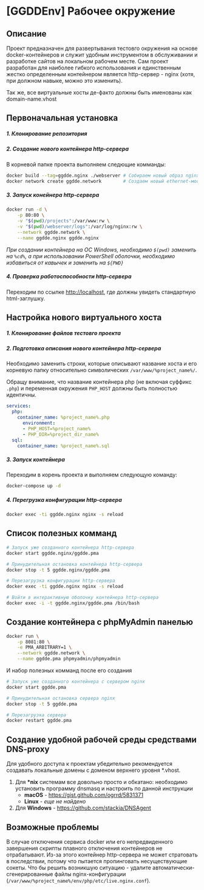 # [GGDDEnv] Рабочее окружение
## Описание
Проект предназначен для развертывания тестовго окружения на основе
docker-контейнеров и служит удобным инструментом в обслуживании и разработке
сайтов на локальном рабочем месте. Сам проект разработан для наиболее гибкого
использования и единственным жестко определенным контейнером является
http-сервер - nginx (хотя, при должном навыке, можно это изменить).

Так же, все виртуальные хосты де-факто должны быть именованы как
domain-name.vhost

## Первоначальная установка

##### 1. Клонирование репозитория

##### 2. Создание нового контейнера http-сервера

В корневой папке проекта выполняем следющие комманды:

```bash
docker build --tag=ggdde.nginx ./webserver # Собираем новый образ nginx сервера
docker network create ggdde.network        # Создаем новый ethernet-мост
```

##### 3. Запуск конейнера http-сервера
    
```bash
docker run -d \
    -p 80:80 \
    -v "$(pwd)/projects":/var/www:rw \
    -v "$(pwd)/webserver/logs":/var/log/nginx:rw \
    --network ggdde.network \
    --name ggdde.nginx ggdde.nginx
```

*При создании контейнера на ОС Windows, необходимо ```$(pwd)``` заменить на
```%cd%```, а при использовании PowerShell оболочки, необходимо избавиться от
кавычек и заменить на ```${PWD}```*

##### 4. Проверка работоспособности http-сервера

Переходим по ссылке <http://localhost>, где должны увидеть стандартную
html-заглушку.

## Настройка нового виртуального хоста

##### 1. Клонирование файлов тестовго проекта

##### 2. Подготовка описания нового контейнера http-сервера

Необходимо заменить строки, которые описывают название хоста и его корневую
папку относительно символических ```/var/www/%project_name%/```.

Обращу внимание, что название контейнера php (не включая суффикс ```.php```)
и переменная окружения ```PHP_HOST``` должны быть полностью идентичны.

```yaml
services:
  php:
    container_name: %project_name%.php
      environment:
      - PHP_HOST=%project_name%
      - PHP_DIR=%project_dir_name%
  sql:
    container_name: %project_name%.sql
```

##### 3. Запуск контейнера

Переходим в корень проекта и выполняем следующую команду:

```bash
docker-compose up -d
```

##### 4. Перегрузка конфигурации http-сервера

```bash
docker exec -ti ggdde.nginx nginx -s reload
```

## Список полезных комманд

```bash
# Запуск уже созданного контейнера http-сервера
docker start ggdde.nginx/ggdde.pma

# Принудительная остановка контейнера http-сервера
docker stop -t 5 ggdde.nginx/ggdde.pma

# Перезагрузка конфигурации http-сервера
docker exec -ti ggdde.nginx nginx -s reload

# Войти в интерактивную оболочку контейнера http-сервера
docker exec -i -t ggdde.nginx/ggdde.pma /bin/bash
```

## Создание контейнера с phpMyAdmin панелью

```bash
docker run \
    -p 8081:80 \
    -e PMA_ARBITRARY=1 \
    --network ggdde.network \
    --name ggdde.pma phpmyadmin/phpmyadmin
```

И набор полезных комманд после его создания

```bash
# Запуск уже созданного контейнера с сервером nginx
docker start ggdde.pma

# Принудительная остановка сервера nginx
docker stop -t 5 ggdde.pma

# Перезагрузка сервера
docker restart ggdde.pma
```

## Создание удобной рабочей среды средствами DNS-proxy

Для удобного доступа к проектам убедительно рекомендуется создавать локальные
домены с доменом верхнего уровня *.vhost.

1. Для **\*nix** системам все довольно просто и обкатано: необходимо установить
программу dnsmasq и настроить по
    данной инструкции
    - **macOS** - https://gist.github.com/ogrrd/5831371
    - **Linux** - *еще не найдено*
2. Для **Windows** - https://github.com/stackia/DNSAgent 

## Возможные проблемы

В случае отключения сервиса docker или его непредвиденного завершения скрипты
плавного отключения контейнеров не отрабатывают. Из-за этого контейнер
http-сервера не может стратовать в последствии, потому что пытается пропинговать
несуществующие сокеты. Что бы решить возникшую ситуацию - удалите автоматически-
сгенерированные файлы nginx-конфигурации
(```/var/www/%project_name%/env/php/etc/live.nginx.conf```).














